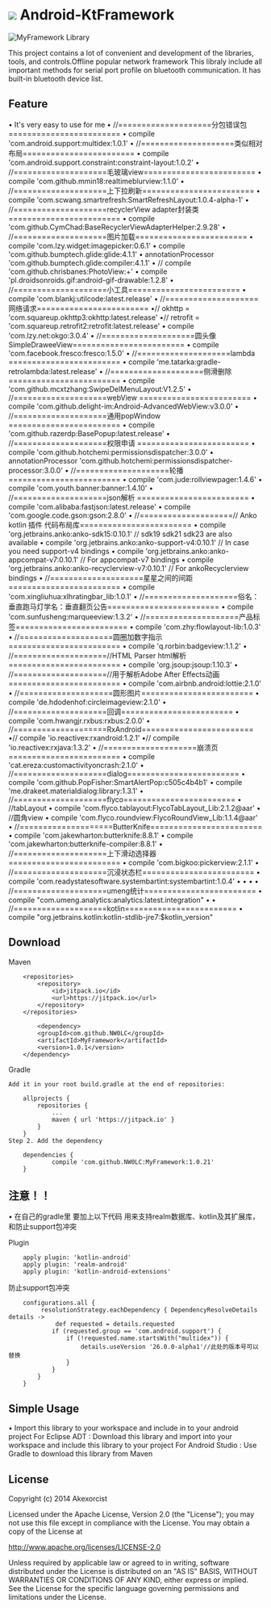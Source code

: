[![](https://jitpack.io/v/NW0LC/MyFramework.svg)](https://jitpack.io/#NW0LC/MyFramework)
Android-KtFramework
===========================


![MyFramework Library](http://chuantu.biz/t5/95/1495865666x2890174064.png)


This project contains a lot of convenient and development of the libraries, tools, and controls.Offline popular network framework
This libraly include all important methods for serial port profile on bluetooth communication. It has built-in bluetooth device list.



Feature
--------------

• It's very easy to use for me 
•    //====================分包错误包========================
•    compile 'com.android.support:multidex:1.0.1'
•    //====================类似相对布局========================
•    compile 'com.android.support.constraint:constraint-layout:1.0.2'
•    //====================毛玻璃view========================
•    compile 'com.github.mmin18:realtimeblurview:1.1.0'
•    //====================上下拉刷新========================
•    compile 'com.scwang.smartrefresh:SmartRefreshLayout:1.0.4-alpha-1'
•    //====================recyclerView adapter封装类========================
•    compile 'com.github.CymChad:BaseRecyclerViewAdapterHelper:2.9.28'
•    //====================图片加载========================
•    compile 'com.lzy.widget:imagepicker:0.6.1'
•    compile 'com.github.bumptech.glide:glide:4.1.1'
•    annotationProcessor 'com.github.bumptech.glide:compiler:4.1.1'
•    //    compile 'com.github.chrisbanes:PhotoView:+'
•    compile 'pl.droidsonroids.gif:android-gif-drawable:1.2.8'
•    //====================小工具========================
•    compile 'com.blankj:utilcode:latest.release'
•    //====================网络请求========================
•//    okhttp = 'com.squareup.okhttp3:okhttp:latest.release'
•//    retrofit = 'com.squareup.retrofit2:retrofit:latest.release'
•    compile 'com.lzy.net:okgo:3.0.4'
•    //====================圆头像SimpleDraweeView========================
•    compile 'com.facebook.fresco:fresco:1.5.0'
•    //====================lambda ========================
•    compile 'me.tatarka:gradle-retrolambda:latest.release'
•    //====================侧滑删除 ========================
•    compile 'com.github.mcxtzhang:SwipeDelMenuLayout:V1.2.5'
•    //====================webView ========================
•    compile 'com.github.delight-im:Android-AdvancedWebView:v3.0.0'
•    //====================通用popWindow ========================
•    compile 'com.github.razerdp:BasePopup:latest.release'
•    //====================权限申请 ========================
•    compile 'com.github.hotchemi:permissionsdispatcher:3.0.0'
•    annotationProcessor 'com.github.hotchemi:permissionsdispatcher-processor:3.0.0'
•    //====================轮播 ========================
•    compile 'com.jude:rollviewpager:1.4.6'
•    compile 'com.youth.banner:banner:1.4.10'
•    //====================json解析 ========================
•    compile 'com.alibaba:fastjson:latest.release'
•    compile 'com.google.code.gson:gson:2.8.0'
•    //====================// Anko kotlin 插件 代码布局库========================
•    compile 'org.jetbrains.anko:anko-sdk15:0.10.1' // sdk19 sdk21 sdk23 are also available
•    compile 'org.jetbrains.anko:anko-support-v4:0.10.1' // In case you need support-v4 bindings
•    compile 'org.jetbrains.anko:anko-appcompat-v7:0.10.1' // For appcompat-v7 bindings
•    compile 'org.jetbrains.anko:anko-recyclerview-v7:0.10.1' // For ankoRecyclerview bindings
•    //====================星星之间的间距========================
•    compile 'com.xingliuhua:xlhratingbar_lib:1.0.1'
•    //====================俗名：垂直跑马灯学名：垂直翻页公告========================
•    compile 'com.sunfusheng:marqueeview:1.3.2'
•    //====================产品标签========================
•    compile 'com.zhy:flowlayout-lib:1.0.3'
•    //====================圆圈加数字指示========================
•    compile 'q.rorbin:badgeview:1.1.2'
•    //====================//HTML Parser html解析========================
•    compile 'org.jsoup:jsoup:1.10.3'
•    //====================//用于解析Adobe After Effects动画========================
•    compile 'com.airbnb.android:lottie:2.1.0'
•    //====================圆形图片========================
•    compile 'de.hdodenhof:circleimageview:2.1.0'
•    //====================回调========================
•    compile 'com.hwangjr.rxbus:rxbus:2.0.0'
•    //====================RxAndroid========================
•//    compile 'io.reactivex:rxandroid:1.2.1'
•//    compile 'io.reactivex:rxjava:1.3.2'
•    //====================崩溃页========================
•    compile 'cat.ereza:customactivityoncrash:2.1.0'
•    //====================dialog========================
•    compile 'com.github.PopFisher:SmartAlertPop:c505c4b4b1'
•    compile 'me.drakeet.materialdialog:library:1.3.1'
•    //====================flyco========================
•    //tabLayout
•    compile 'com.flyco.tablayout:FlycoTabLayout_Lib:2.1.2@aar'
•    //圆角view
•    compile 'com.flyco.roundview:FlycoRoundView_Lib:1.1.4@aar'
•    //====================ButterKnife========================
•    compile 'com.jakewharton:butterknife:8.8.1'
•    compile 'com.jakewharton:butterknife-compiler:8.8.1'
•    //====================上下滑动选择器========================
•    compile 'com.bigkoo:pickerview:2.1.1'
•    //====================沉浸状态栏========================
•    compile 'com.readystatesoftware.systembartint:systembartint:1.0.4'
•
•
•
•    //====================umeng统计========================
•    compile "com.umeng.analytics:analytics:latest.integration"
•
•    //====================kotlin========================
•    compile "org.jetbrains.kotlin:kotlin-stdlib-jre7:$kotlin_version"


Download
--------------

Maven
```
	<repositories>
		<repository>
		    <id>jitpack.io</id>
		    <url>https://jitpack.io</url>
		</repository>
	</repositories>

      	<dependency>
	    <groupId>com.github.NW0LC</groupId>
	    <artifactId>MyFramework</artifactId>
	    <version>1.0.1</version>
	</dependency>

```

Gradle
```
Add it in your root build.gradle at the end of repositories:

	allprojects {
		repositories {
			...
			maven { url 'https://jitpack.io' }
		}
	}
Step 2. Add the dependency

	dependencies {
	        compile 'com.github.NW0LC:MyFramework:1.0.21'
	}
```

注意！！
--------------
• 在自己的gradle里 要加上以下代码
  用来支持realm数据库、kotlin及其扩展库，和防止support包冲突

Plugin
```
    apply plugin: 'kotlin-android'
    apply plugin: 'realm-android'
    apply plugin: 'kotlin-android-extensions'
```
防止support包冲突
```
    configurations.all {
         resolutionStrategy.eachDependency { DependencyResolveDetails details ->
             def requested = details.requested
            if (requested.group == 'com.android.support') {
                if (!requested.name.startsWith("multidex")) {
                    details.useVersion '26.0.0-alpha1'//此处的版本号可以替换
                }
            }
        }
    }
```

Simple Usage
--------------

• Import this library to your workspace and include in to your android project 
For Eclipse ADT : Download this library and import into your workspace and include this library to your project
For Android Studio : Use Gradle to download this library from Maven




License
--------------

Copyright (c) 2014 Akexorcist

Licensed under the Apache License, Version 2.0 (the "License");
you may not use this file except in compliance with the License.
You may obtain a copy of the License at

   http://www.apache.org/licenses/LICENSE-2.0

Unless required by applicable law or agreed to in writing, software
distributed under the License is distributed on an "AS IS" BASIS,
WITHOUT WARRANTIES OR CONDITIONS OF ANY KIND, either express or implied.
See the License for the specific language governing permissions and
limitations under the License.
